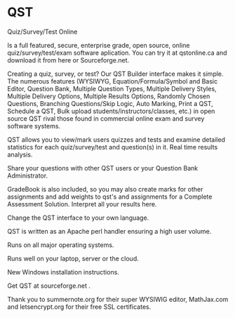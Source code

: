 # QST
Quiz/Survey/Test Online

Is a full featured, secure, enterprise grade, open source, online quiz/survey/test/exam software aplication.
You can try it at qstonline.ca and download it from here or Sourceforge.net. 

Creating a quiz, survey, or test? 
Our QST Builder interface makes it simple. The numerous features (WYSIWYG, Equation/Formula/Symbol and Basic Editor, Question Bank, Multiple Question Types, Multiple Delivery Styles, Multiple Delivery Options, Multiple Results Options, Randomly Chosen Questions, Branching Questions/Skip Logic, Auto Marking, Print a QST, Schedule a QST, Bulk upload students/instructors/classes, etc.) in open source QST rival those found in commercial online exam and survey software systems. 

QST allows you to view/mark users quizzes and tests and examine detailed statistics for each quiz/survey/test and question(s) in it. Real time results analysis.

Share your questions with other QST users or your Question Bank Administrator.

GradeBook is also included, so you may also create marks for other assignments and add weights to qst's and assignments for a Complete Assessment Solution. Interpret all your results here.

Change the QST interface to your own language.

QST is written as an Apache perl handler ensuring a high user volume. 

Runs on all major operating systems.

Runs well on your laptop, server or the cloud.

New Windows installation instructions.

Get QST at sourceforge.net .

Thank you to summernote.org for their super WYSIWIG editor, MathJax.com and letsencrypt.org for their free SSL certificates.
